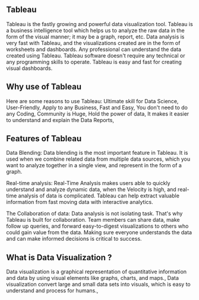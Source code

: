 ## Tableau ##      

Tableau is the fastly growing and powerful data visualization tool. 
Tableau is a business intelligence tool which helps us to analyze the raw data in the form of the visual manner; it may be a graph, report, etc.
Data analysis is very fast with Tableau, and the visualizations created are in the form of worksheets and dashboards. 
Any professional can understand the data created using Tableau.
Tableau software doesn't require any technical or any programming skills to operate. 
Tableau is easy and fast for creating visual dashboards.    

## Why use of Tableau ##    
  
Here are some reasons to use Tableau:
Ultimate skill for Data Science,
User-Friendly,
Apply to any Business,
Fast and Easy,
You don't need to do any Coding,
Community is Huge,
Hold the power of data,
It makes it easier to understand and explain the Data Reports,   
 
## Features of Tableau ##     

Data Blending: Data blending is the most important feature in Tableau. It is used when we combine related data from multiple data sources, which you want to analyze together in a single view, and represent in the form of a graph.

Real-time analysis: Real-Time Analysis makes users able to quickly understand and analyze dynamic data, when the Velocity is high, and real-time analysis of data is complicated. Tableau can help extract valuable information from fast moving data with interactive analytics.

The Collaboration of data: Data analysis is not isolating task. That's why Tableau is built for collaboration. Team members can share data, make follow up queries, and forward easy-to-digest visualizations to others who could gain value from the data. Making sure everyone understands the data and can make informed decisions is critical to success.

## What is Data Visualization ? ##

Data visualization is a graphical representation of quantitative information and data by using visual elements like graphs, charts, and maps.,
Data visualization convert large and small data sets into visuals, which is easy to understand and process for humans.,
